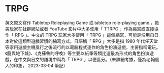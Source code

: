 # TRPG

英文原文寫作 Tabletop Roleplaying Game 或 tabletop role-playing game ，歐美玩家在社群網站或者 YouTube 影片中大多使用「 TTRPG 」作為縮寫或直接協作「 RPG 」。中文的 TRPG 玩家大多使用「 TRPG 」這個縮寫，可能是沿用自日本對於這類型遊戲習慣的縮寫方式，日語稱「 RPG 」大多是指 1980 年代任天堂等家用遊戲主機風行之後流行的以電腦程式運作的角色扮演遊戲，主要指稱電玩。《龍與地下城》、《克蘇魯的呼喚》等主要以紙筆等類比運最為形式的角色扮演遊戲，在中文與日文的語境中稱為「 TRPG 」以便區分。（未詳細考據，僅為老翰個人的印象， 2023-03-04 筆記）

